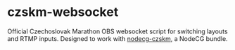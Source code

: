 # czskm-websocket
Official Czechoslovak Marathon OBS websocket script for switching layouts and RTMP inputs. Designed to work with [nodecg-czskm](https://github.com/KawaiiWafu/nodecg-czskm), a NodeCG bundle.
